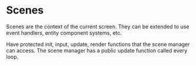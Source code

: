 # Scenes

Scenes are the context of the current screen. They can be extended to use event handlers, entity component systems, etc.

Have protected init, input, update, render functions that the scene manager can access. The scene manager has a public update function called every loop.